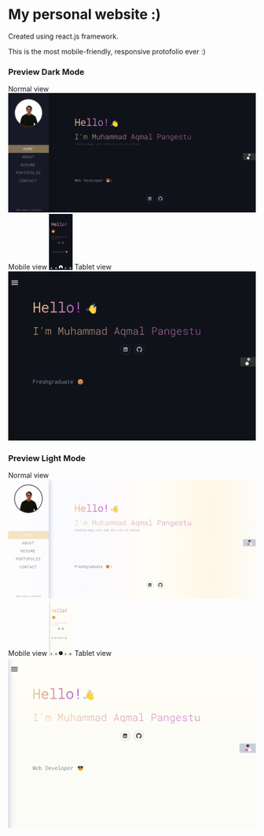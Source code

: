 # My personal website :)

Created using react.js framework.

This is the most mobile-friendly, responsive protofolio ever :)

### Preview Dark Mode

Normal view
![alt text](https://github.com/maqmal/Portofolio/blob/main/preview/normal%20dark.png)
Mobile view
<img src="https://github.com/maqmal/Portofolio/blob/main/preview/mobile%20dark.jpg" width="48">
Tablet view
![alt text](https://github.com/maqmal/Portofolio/blob/main/preview/tablet%20dark.png)

### Preview Light Mode

Normal view
![alt text](https://github.com/maqmal/Portofolio/blob/main/preview/normal%20light.png)
Mobile view
<img src="https://github.com/maqmal/Portofolio/blob/main/preview/mobil%20light.jpg" width="48">
Tablet view
![alt text](https://github.com/maqmal/Portofolio/blob/main/preview/tablet%20light.png)
